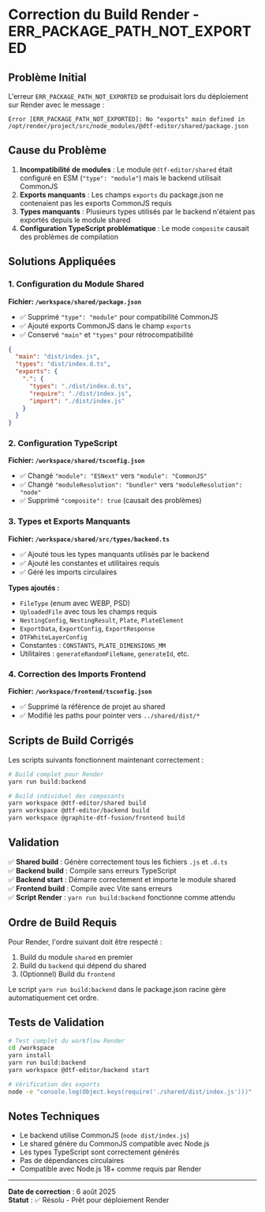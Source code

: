 # Correction du Build Render - ERR_PACKAGE_PATH_NOT_EXPORTED

## Problème Initial

L'erreur `ERR_PACKAGE_PATH_NOT_EXPORTED` se produisait lors du déploiement sur Render avec le message :
```
Error [ERR_PACKAGE_PATH_NOT_EXPORTED]: No "exports" main defined in /opt/render/project/src/node_modules/@dtf-editor/shared/package.json
```

## Cause du Problème

1. **Incompatibilité de modules** : Le module `@dtf-editor/shared` était configuré en ESM (`"type": "module"`) mais le backend utilisait CommonJS
2. **Exports manquants** : Les champs `exports` du package.json ne contenaient pas les exports CommonJS requis
3. **Types manquants** : Plusieurs types utilisés par le backend n'étaient pas exportés depuis le module shared
4. **Configuration TypeScript problématique** : Le mode `composite` causait des problèmes de compilation

## Solutions Appliquées

### 1. Configuration du Module Shared

**Fichier: `/workspace/shared/package.json`**
- ✅ Supprimé `"type": "module"` pour compatibilité CommonJS
- ✅ Ajouté exports CommonJS dans le champ `exports`
- ✅ Conservé `"main"` et `"types"` pour rétrocompatibilité

```json
{
  "main": "dist/index.js",
  "types": "dist/index.d.ts",
  "exports": {
    ".": {
      "types": "./dist/index.d.ts",
      "require": "./dist/index.js",
      "import": "./dist/index.js"
    }
  }
}
```

### 2. Configuration TypeScript

**Fichier: `/workspace/shared/tsconfig.json`**
- ✅ Changé `"module": "ESNext"` vers `"module": "CommonJS"`
- ✅ Changé `"moduleResolution": "bundler"` vers `"moduleResolution": "node"`
- ✅ Supprimé `"composite": true` (causait des problèmes)

### 3. Types et Exports Manquants

**Fichier: `/workspace/shared/src/types/backend.ts`**
- ✅ Ajouté tous les types manquants utilisés par le backend
- ✅ Ajouté les constantes et utilitaires requis
- ✅ Géré les imports circulaires

**Types ajoutés :**
- `FileType` (enum avec WEBP, PSD)
- `UploadedFile` avec tous les champs requis
- `NestingConfig`, `NestingResult`, `Plate`, `PlateElement`
- `ExportData`, `ExportConfig`, `ExportResponse`
- `DTFWhiteLayerConfig`
- Constantes : `CONSTANTS`, `PLATE_DIMENSIONS_MM`
- Utilitaires : `generateRandomFileName`, `generateId`, etc.

### 4. Correction des Imports Frontend

**Fichier: `/workspace/frontend/tsconfig.json`**
- ✅ Supprimé la référence de projet au shared
- ✅ Modifié les paths pour pointer vers `../shared/dist/*`

## Scripts de Build Corrigés

Les scripts suivants fonctionnent maintenant correctement :

```bash
# Build complet pour Render
yarn run build:backend

# Build individuel des composants
yarn workspace @dtf-editor/shared build
yarn workspace @dtf-editor/backend build
yarn workspace @graphite-dtf-fusion/frontend build
```

## Validation

✅ **Shared build** : Génère correctement tous les fichiers `.js` et `.d.ts`  
✅ **Backend build** : Compile sans erreurs TypeScript  
✅ **Backend start** : Démarre correctement et importe le module shared  
✅ **Frontend build** : Compile avec Vite sans erreurs  
✅ **Script Render** : `yarn run build:backend` fonctionne comme attendu  

## Ordre de Build Requis

Pour Render, l'ordre suivant doit être respecté :
1. Build du module `shared` en premier
2. Build du `backend` qui dépend du shared
3. (Optionnel) Build du `frontend`

Le script `yarn run build:backend` dans le package.json racine gère automatiquement cet ordre.

## Tests de Validation

```bash
# Test complet du workflow Render
cd /workspace
yarn install
yarn run build:backend
yarn workspace @dtf-editor/backend start

# Vérification des exports
node -e "console.log(Object.keys(require('./shared/dist/index.js')))"
```

## Notes Techniques

- Le backend utilise CommonJS (`node dist/index.js`)
- Le shared génère du CommonJS compatible avec Node.js
- Les types TypeScript sont correctement générés
- Pas de dépendances circulaires
- Compatible avec Node.js 18+ comme requis par Render

---

**Date de correction** : 6 août 2025  
**Statut** : ✅ Résolu - Prêt pour déploiement Render